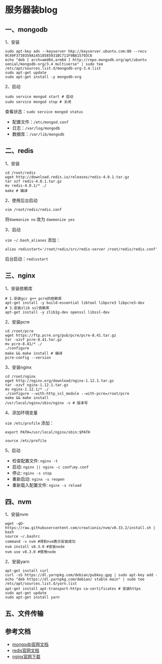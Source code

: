 <!-- 2017/8/29 -->

# 服务器装blog

## 一、mongodb

1、安装

```shell
sudo apt-key adv --keyserver hkp://keyserver.ubuntu.com:80 --recv 0C49F3730359A14518585931BC711F9BA15703C6
echo "deb [ arch=amd64,arm64 ] http://repo.mongodb.org/apt/ubuntu xenial/mongodb-org/3.4 multiverse" | sudo tee /etc/apt/sources.list.d/mongodb-org-3.4.list
sudo apt-get update
sudo apt-get install -y mongodb-org
```

2、启动

```shell
sudo service mongod start # 启动
sudo service mongod stop # 关闭
```

查看状态：`sudo service mongod status`

- 配置文件：`/etc/mongod.conf`
- 日志：`/var/log/mongodb`
- 数据库：`/var/lib/mongodb`

## 二、redis

1、安装

```shell
cd /root/redis
wget http://download.redis.io/releases/redis-4.0.1.tar.gz
tar xzf redis-4.0.1.tar.gz
mv redis-4.0.1/* ./
make # 编译
```

2、使用后台启动

`vim /root/redis/redis.conf`

将`daemonize no` 改为 `daemonize yes`

3、启动

`vim ~/.bash_aliases` 添加：

`alias redisstart='/root/redis/src/redis-server /root/redis/redis.conf'`

后台启动：`redisstart`

## 三、nginx

1、安装依赖库

```shell
# 1.安装gcc g++ pcre的依赖库
apt-get install -y build-essential libtool libpcre3 libpcre3-dev
# 3.安装zlib ssl依赖库
apt-get install -y zlib1g-dev openssl libssl-dev
```

2、安装pcre

```shell
cd /root/pcre
wget https://ftp.pcre.org/pub/pcre/pcre-8.41.tar.gz
tar -xzvf pcre-8.41.tar.gz
mv pcre-8.41/* ./
./configure
make && make install # 编译
pcre-config --version
```

3、安装nginx

```shell
cd /root/nginx
wget http://nginx.org/download/nginx-1.12.1.tar.gz
tar -xzvf nginx-1.12.1.tar.gz
mv nginx-1.12.1/* ./
./configure --with-http_ssl_module --with-pcre=/root/pcre
make && make install
/usr/local/nginx/sbin/nginx -v # 版本号
```

4、添加环境变量

`vim /etc/profile` 添加：

`export PATH=/usr/local/nginx/sbin:$PATH`

`source /etc/profile`

5、启动

- 检查配置文件: `nginx -t`
- 启动: `nginx || nginx -c conf\my.conf`
- 停止: `nginx -s stop`
- 重新启动: `nginx -s reopen`
- 重新载入配置文件: `nginx -s reload`

## 四、nvm

1、安装nvm

```shell
wget -qO- https://raw.githubusercontent.com/creationix/nvm/v0.33.2/install.sh | bash
source ~/.bashrc
command -v nvm #得到nvm表示安装成功
nvm install v8.3.0 #安装node
nvm use v8.3.0 #使用node
```

2、安装yarn

```shell
apt-get install curl
curl -sS https://dl.yarnpkg.com/debian/pubkey.gpg | sudo apt-key add -
echo "deb https://dl.yarnpkg.com/debian/ stable main" | sudo tee /etc/apt/sources.list.d/yarn.list
apt-get install apt-transport-https ca-certificates # 安装https
sudo apt-get update
sudo apt-get install yarn
```

## 五、文件传输

## 参考文档

- [mongodb官网文档](https://docs.mongodb.com/manual/text-search/)
- [redis官网文档](https://redis.io/download)
- [nginx官网下载](https://nginx.org/en/download.html)